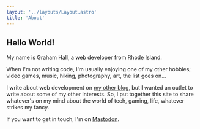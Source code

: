```yaml
---
layout: '../layouts/Layout.astro'
title: 'About'
---
```


## Hello World!

My name is Graham Hall, a web developer from Rhode Island.

When I'm not writing code, I'm usually enjoying one of my other hobbies; video games, music, hiking, photography, art, the list goes on...

I write about web development on [my other blog](https://ghall.dev/blog), but I wanted an outlet to write about some of my other interests. So, I put together this site to share whatever's on my mind about the world of tech, gaming, life, whatever strikes my fancy.

If you want to get in touch, I'm on [Mastodon](https://home.social/@ghalldev).
